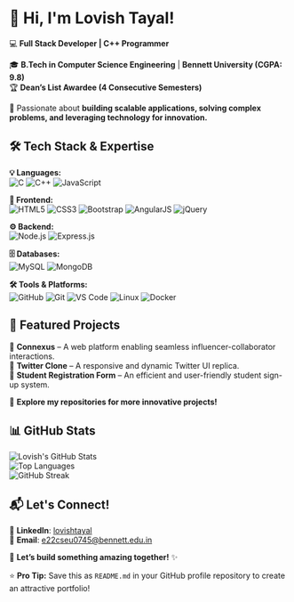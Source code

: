# 👋 Hi, I'm Lovish Tayal!  

💻 **Full Stack Developer | C++ Programmer**  

🎓 **B.Tech in Computer Science Engineering** | **Bennett University (CGPA: 9.8)**  
🏆 **Dean’s List Awardee (4 Consecutive Semesters)**  

🚀 Passionate about **building scalable applications, solving complex problems, and leveraging technology for innovation.**  

## **🛠 Tech Stack & Expertise**  

**💡 Languages:**  
![C](https://img.shields.io/badge/C-00599C?style=for-the-badge&logo=c&logoColor=white) ![C++](https://img.shields.io/badge/C++-00599C?style=for-the-badge&logo=c%2B%2B&logoColor=white) ![JavaScript](https://img.shields.io/badge/JavaScript-F7DF1E?style=for-the-badge&logo=javascript&logoColor=black)  

**🎨 Frontend:**  
![HTML5](https://img.shields.io/badge/HTML5-E34F26?style=for-the-badge&logo=html5&logoColor=white) ![CSS3](https://img.shields.io/badge/CSS3-1572B6?style=for-the-badge&logo=css3&logoColor=white) ![Bootstrap](https://img.shields.io/badge/Bootstrap-563D7C?style=for-the-badge&logo=bootstrap&logoColor=white) ![AngularJS](https://img.shields.io/badge/AngularJS-E23237?style=for-the-badge&logo=angularjs&logoColor=white) ![jQuery](https://img.shields.io/badge/jQuery-0769AD?style=for-the-badge&logo=jquery&logoColor=white)  

**⚙️ Backend:**  
![Node.js](https://img.shields.io/badge/Node.js-43853D?style=for-the-badge&logo=node.js&logoColor=white) ![Express.js](https://img.shields.io/badge/Express.js-000000?style=for-the-badge&logo=express&logoColor=white)  

**🗄 Databases:**  
![MySQL](https://img.shields.io/badge/MySQL-4479A1?style=for-the-badge&logo=mysql&logoColor=white) ![MongoDB](https://img.shields.io/badge/MongoDB-4EA94B?style=for-the-badge&logo=mongodb&logoColor=white)  

**🛠 Tools & Platforms:**  
![GitHub](https://img.shields.io/badge/GitHub-181717?style=for-the-badge&logo=github&logoColor=white) ![Git](https://img.shields.io/badge/Git-F05032?style=for-the-badge&logo=git&logoColor=white) ![VS Code](https://img.shields.io/badge/VS%20Code-007ACC?style=for-the-badge&logo=visual-studio-code&logoColor=white) ![Linux](https://img.shields.io/badge/Linux-FCC624?style=for-the-badge&logo=linux&logoColor=black) ![Docker](https://img.shields.io/badge/Docker-2496ED?style=for-the-badge&logo=docker&logoColor=white)  

## **🚀 Featured Projects**  

🔹 **Connexus** – A web platform enabling seamless influencer-collaborator interactions.  
🔹 **Twitter Clone** – A responsive and dynamic Twitter UI replica.  
🔹 **Student Registration Form** – An efficient and user-friendly student sign-up system.  

📂 **Explore my repositories for more innovative projects!**  

## **📊 GitHub Stats**  

![Lovish's GitHub Stats](https://github-readme-stats.vercel.app/api?username=LovishTayal2&show_icons=true&theme=radical)  
![Top Languages](https://github-readme-stats.vercel.app/api/top-langs/?username=LovishTayal2&layout=compact&theme=radical)  
![GitHub Streak](https://streak-stats.demolab.com/?user=LovishTayal2&theme=radical)  

## **📬 Let's Connect!**  

🔗 **LinkedIn**: [lovishtayal](https://www.linkedin.com/in/lovishtayal/)  
📩 **Email**: [e22cseu0745@bennett.edu.in](mailto:e22cseu0745@bennett.edu.in)  

🚀 **Let’s build something amazing together!** ✨  

⭐ **Pro Tip:** Save this as `README.md` in your GitHub profile repository to create an attractive portfolio!  
